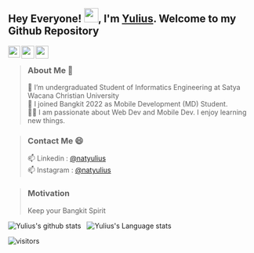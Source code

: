 ## Hey Everyone! <img src="https://github.com/TheDudeThatCode/TheDudeThatCode/blob/master/Assets/Hi.gif" width="29px">, I'm [Yulius](https://www.linkedin.com/in/natyulius/). Welcome to my Github Repository

<a href="https://www.linkedin.com/in/natyulius/">
  <img align="left" width="24px" src="https://cdn.jsdelivr.net/npm/simple-icons@v3/icons/linkedin.svg"  />
</a>
<a href="mailto:yiyus49@gmail.com">
  <img align="left" width="26px" src="https://cdn.jsdelivr.net/npm/simple-icons@v3/icons/gmail.svg" />
</a>
<a href="https:/instagram.com/natyulius">
  <img align="left" width="26px" src="https://cdn.jsdelivr.net/npm/simple-icons@v3/icons/instagram.svg" />
</a>

<br />

> ### About Me 🚀
> 🔭 I’m undergraduated Student of Informatics Engineering at Satya Wacana Christian University </br>
> 🌱 I joined Bangkit 2022 as Mobile Development (MD) Student. </br>
> 👨‍💻  I am passionate about Web Dev and Mobile Dev. I enjoy learning new things. </br>

> ### Contact Me 😄
> 📫 Linkedin : <a href="https://www.linkedin.com/in/natyulius/">@natyulius</a> </br>
> 📫 Instagram : <a href="https:/instagram.com/natyulius">@natyulius</a>

> ### Motivation 
> Keep your Bangkit Spirit

![Yulius's github stats](https://github-readme-stats.vercel.app/api?username=yuliusius1&show_icons=true&hide_border=true)&nbsp;&nbsp;
![Yulius's Language stats](https://github-readme-stats-eight-theta.vercel.app/api/top-langs/?username=yuliusius1&layout=compact&langs_count=8&hide_border=true)
<br />


![visitors](https://visitor-badge.laobi.icu/badge?page_id=yuliusius1.yuliusius1)
